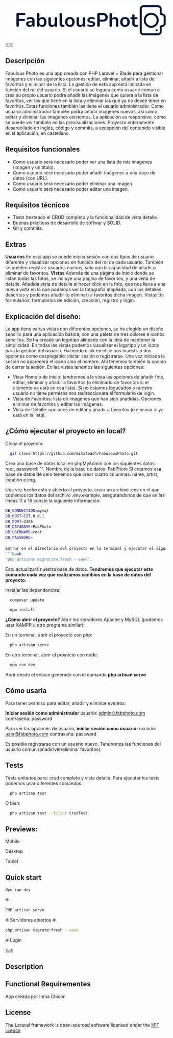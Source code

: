 <img src="public/logoBlue.svg" style="margin-left: 30px;">

🇪🇸  
## Descripción
Fabulous Photo es una app creada con PHP Laravel + Blade para gestionar imágenes con las siguientes opciones: editar, eliminar, añadir a lista de favoritos y eliminar de la lista. La gestión de esta app está limitada en función del rol del usuario. Si el usuario se loguea como usuario común o crea su propio usuario podrá añadir las imágenes que quiera a la lista de favoritos, ver las que tiene en la lista y eliminar las que ya no desee tener en favoritos. Estas funciones también las tiene el usuario administrador. Como usuario administrador también podrá añadir imágenes nuevas, así como editar y eliminar las imágenes existentes. 
La aplicación es responsive, como se puede ver también en las previsualizaciones.
Proyecto enteramente desaroollado en inglés, código y commits, a excepción del contenido visible en la aplicación, en castellano.

## Requisitos funcionales
<ul>
<li>Como usuario será necesario poder ver una lista de mis imágenes (imagen y un título).</li>
<li>Como usuario será necesario poder añadir imágenes a una base de datos (con URL).</li>
<li>Como usuario será necesario poder eliminar una imagen.</li>
<li>Como usuario será necesario poder editar una imagen.</li>
</ul>

## Requisitos técnicos
<ul>
<li>Tests (testeado el CRUD completo y la funcionalidad de vista detalle.</li>
<li>Buenas prácticas de desarrollo de softwar y SOLID.</li>
<li>Git y commits.</li>
</ul>

## Extras
**Usuarios**
En esta app se puede iniciar sesión con dos tipos de usuario diferente y visualizar opciones en función del rol de cada usuario. También se pueden registrar usuarios nuevos, solo con la capacidad de añadir o eliminar de favoritos. 
**Vistas**
Además de una página de inicio donde se listan todas las fotos, se incluye una página de favoritos, y una vista de detalle. 
Añadida vista de detalle al hacer click en la foto, que nos lleva a una nueva vista en la que podemos ver la fotografía ampliada, con los detalles descritos y podemos añadir (o eliminar) a favoritos dicha imagen. 
Vistas de formularios: formularios de edición, creación, registro y login.


## Explicación del diseño:
La app tiene varias vistas con diferentes opciones, se ha elegido un diseño sencillo para una aplicación básica, con una paleta de tres colores e iconos sencillos. Se ha creado un logotipo alineado con la idea de mantener la simplicidad. En todas las vistas podemos visualizar el logotipo y un icono para la gestión del usuario. Haciendo click en él se nos muestran dos opciones como desplegable: iniciar sesión o registrarse. Una vez iniciada la sesión no aparecerá el icono sino el nombre. Ahí tenemos también la opción de cerrar la sesión. 
En las vistas tenemos las siguientes opciones:
<ul>
<li>Vista Home o de inicio: tendremos a la vista las opciones de añadir foto, editar, eliminar y añadir a favoritos (o eliminarlo de favoritos si el elemento ya está en esa lista). Si no estamos logueados o nuestro usuario no tiene permisos nos redireccionará al formulario de login.</li>
<li>Vista de Favoritos: lista de imágenes que han sido añadidas. Opciones eliminar de favoritos y editar las imágenes.</li>
<li>Vista de Detalle: opciones de editar y añadir a favoritos (o eliminar si ya está en la lista).</li>
</ul>

## ¿Cómo ejecutar el proyecto en local?

Clona el proyecto:
```bash
  git clone https://github.com/mimateach/FabulousPhoto.git
```

Crea una base de datos local en phpMyAdmin con los siguientes datos: 
root, password: "".
Nombre de la base de datos: FabPhoto
Si creamos esa base de datos de cero tenemos que crear cuatro columnas: name, artist, location e img. 

Una vez hecho esto y abierto el proyecto, crear un archivo .env en el que copiemos los datos del archivo .env.example, asegurándonos de que en las líneas 11 a 16 conste la siguiente información:
```bash
DB_CONNECTION=mysql
DB_HOST=127.0.0.1
DB_PORT=3306
DB_DATABASE=FabPhoto
DB_USERNAME=root
DB_PASSWORD=

Entrar en el directorio del proyecto en la terminal y ejecutar el siguiente comando:
```bash
"php artisant migration:fresh --seed".
```
Esto actualizará nuestra base de datos.
**Tendremos que ejecutar este comando cada vez que realizamos cambios en la base de datos del proyecto.**

Instalar las dependencias:
```bash
  composer update
```
```bash
  npm install
```

**¿Cómo abrir el proyecto?**
  Abrir los servidores Apache y MySQL (podemos usar XAMPP u otro programa similar): 

En un terminal, abrir el proyecto con php:
```bash
  php artisan serve
```
En otro terminal, abrir el proyecto con node:
```bash
  npm run dev
```
Abrir desde el enlace generado con el comando **php artisan serve**

## Cómo usarla

Para tener permiso para editar, añadir y eliminar eventos:

**Iniciar sesión como administrador**
usuario: admin@fabphoto.com
contraseña: password

Para ver las opciones de usuario, **iniciar sesión como usuario:**
usuario: user@fabphoto.com
contraseña: password

Es posible registrarse con un usuario nuevo. Tendremos las funciones del usuario común (añadir/ver/eliminar favoritos). 

## Tests

Tests unitarios para: crud completo y vista detalle.
Para ejecutar los tests podemos usar diferentes comandos: 
```bash
  php artisan test
```
O bien: 
```bash
  php artisan test --filter CrudTest
```


## Previews:

Mobile

Desktop

Tablet

## Quick start
```bash
Npm run dev
```
➕
```bash
PHP artisan serve
```
➕
Servidores abiertos
➕
```bash
php artisan migrate:fresh --seed
```
➕
Login




🇬🇧  
## Description


## Functional Requirementes



App creada por Inma Chicón


## License

The Laravel framework is open-sourced software licensed under the [MIT license](https://opensource.org/licenses/MIT).
